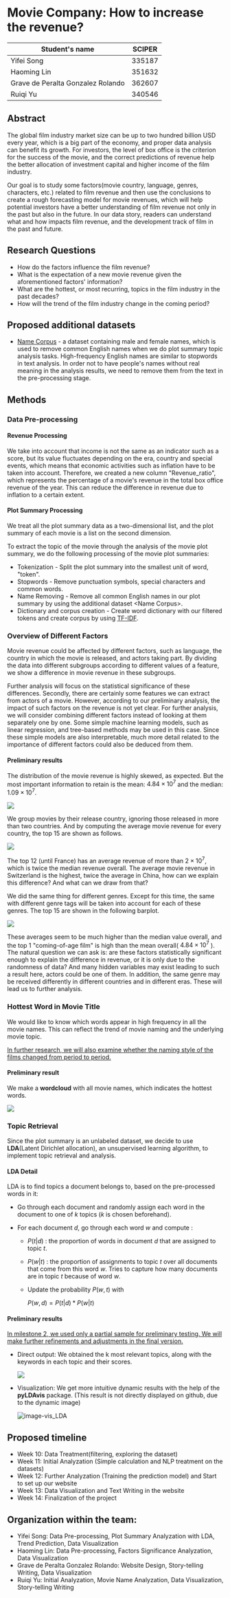 # Movie Company: How to increase the revenue?

| Student's name | SCIPER |
| -------------- | ------ |
|Yifei Song |335187 |
|Haoming Lin |351632 |
|Grave de Peralta Gonzalez Rolando  |362607 |
|Ruiqi Yu |340546 |

## Abstract

The global film industry market size can be up to two hundred billion USD every year, which is a big part of the economy, and proper data analysis can benefit its growth.
For investors, the level of box office is the criterion for the success of the movie, and the correct predictions of revenue help the better allocation of investment capital and higher income of the film industry.

Our goal is to study some factors(movie country, language, genres, characters, etc.) related to film revenue and then use the conclusions to create a rough forecasting model for movie revenues, which will help potential investors have a better understanding of film revenue not only in the past but also in the future.
In our data story, readers can understand what and how impacts film revenue, and the development track of film in the past and future.

## Research Questions

- How do the factors influence the film revenue?
- What is the expectation of a new movie revenue given the aforementioned factors' information?
- What are the hottest, or most recurring, topics in the film industry in the past decades?
- How will the trend of the film industry change in the coming period?

## Proposed additional datasets

- [Name Corpus](https://www.kaggle.com/datasets/nltkdata/names?resource=download) - a dataset containing male and female names, which is used to remove common English names when we do plot summary topic analysis tasks. High-frequency English names are similar to stopwords in text analysis. In order not to have people's names without real meaning in the analysis results, we need to remove them from the text in the pre-processing stage.

## Methods

### Data Pre-processing

#### Revenue Processing

We take into account that income is not the same as an indicator such as a score, but its value fluctuates depending on the era, country and special events, which means that economic activities such as inflation have to be taken into account. Therefore, we created a new column "Revenue_ratio", which represents the percentage of a movie's revenue in the total box office revenue of the year. This can reduce the difference in revenue due to inflation to a certain extent.

#### Plot Summary Processing

We treat all the plot summary data as a two-dimensional list, and the plot summary of each movie is a list on the second dimension.

To extract the topic of the movie through the analysis of the movie plot summary, we do the following processing of the movie plot summaries:

- Tokenization - Split the plot summary into the smallest unit of word, "token".
- Stopwords - Remove punctuation symbols, special characters and common words.
- Name Removing - Remove all common English names in our plot summary by using the additional dataset \<Name Corpus\>.
- Dictionary and corpus creation - Create word dictionary with our filtered tokens and create corpus by using [TF-IDF](https://fr.wikipedia.org/wiki/TF-IDF#:~:text=Le%20TF%2DIDF%20(de%20l,dans%20la%20fouille%20de%20textes)).

### Overview of Different Factors
Movie revenue could be affected by different factors, such as language,  the country in which the movie is released, and actors taking part.
By dividing the data into different subgroups according to different values of a feature, we show a difference in movie revenue in these subgroups.

Further analysis will focus on the statistical significance of these differences.
Secondly, there are certainly some features we can extract from actors of a movie.
However, according to our preliminary analysis, the impact of such factors on the revenue is not yet clear.
For further analysis, we will consider combining different factors instead of looking at them separately one by one.
Some simple machine learning models, such as linear regression, and tree-based methods may be used in this case.
Since these simple models are also interpretable, much more detail related to the importance of different factors could also be deduced from them.

#### Preliminary results

The distribution of the movie revenue is highly skewed, as expected.
But the most important information to retain is
the mean: $4.84\times10^7$ and the median: $1.09\times10^7$.

<img src="./images/revenue_distr.png" />

We group movies by their release country, ignoring those released in more than two countries.
And by computing the average movie revenue for every country, the top 15 are shown as follows.

<img src="./images/revenue_country.png" />

The top 12 (until France) has an average revenue of more than $2\times10^7$, which is twice the median revenue overall.
The average movie revenue in Switzerland is the highest, twice the average in China, how can we explain this difference?
And what can we draw from that?

We did the same thing for different genres.
Except for this time, the same with different genre tags will be taken into account for each of these genres.
The top 15 are shown in the following barplot.

<img src="./images/revenue_genre.png" />

These averages seem to be much higher than the median value overall, and the top 1 "coming-of-age film" is high than the mean overall( $4.84\times10^7$ ).
The natural question we can ask is: are these factors statistically significant enough to explain the difference in revenue, or it is only due to the randomness of data?
And many hidden variables may exist leading to such a result here, actors could be one of them.
In addition, the same genre may be received differently in different countries and in different eras.
These will lead us to further analysis.

### Hottest Word in Movie Title

We would like to know which words appear in high frequency in all the movie names. This can reflect the trend of movie naming and the underlying movie topic.

<u>In further research, we will also examine whether the naming style of the films changed from period to period.</u>

#### Preliminary result

We make a **wordcloud** with all movie names, which indicates the hottest words.

<img src="./images/movie_title1.png" />

### Topic Retrieval

Since the plot summary is an unlabeled dataset, we decide to use **LDA**(Latent Dirichlet allocation), an unsupervised learning algorithm, to implement topic retrieval and analysis.

#### LDA Detail

LDA is to find topics a document belongs to, based on the pre-processed words in it:

- Go through each document and randomly assign each word in the document to one of $k$ topics ($k$ is chosen beforehand).

- For each document $d$, go through each word $w$ and compute :

  - $P(t|d)$ : the proportion of words in document $d$ that are assigned to topic $t$.

  - $P(w|t$) : the proportion of assignments to topic *t* over all documents that come from this word *w*. Tries to capture how many documents are in topic $t$ because of word $w$.

  - Update the probability $P(w, t)$ with 

    $P(w,d) = P(t|d) *P(w|t)$

#### Preliminary results

<u>In milestone 2, we used only a partial sample for preliminary testing. We will make further refinements and adjustments in the final version.</u>

- Direct output: We obtained the k most relevant topics, along with the keywords in each topic and their scores.

  <img src="./images/m2_LDAres.png"  />

- Visualization: We get more intuitive dynamic results with the help of the **pyLDAvis** package. (This result is not directly displayed on github, due to the dynamic image)

  ![image-vis_LDA](./images/m2_pyLDAvis.png)

## Proposed timeline

- Week 10: Data Treatment(filtering, exploring the dataset)
- Week 11: Initial Analyzation (Simple calculation and NLP treatment on the datasets)
- Week 12: Further Analyzation (Training the prediction model) and Start to set up our website
- Week 13: Data Visualization and Text Writing in the website
- Week 14: Finalization of the project

## Organization within the team:

- Yifei Song: Data Pre-processing, Plot Summary Analyzation with LDA, Trend Prediction, Data Visualization
- Haoming Lin: Data Pre-processing, Factors Significance Analyzation, Data Visualization
- Grave de Peralta Gonzalez Rolando: Website Design, Story-telling Writing, Data Visualization
- Ruiqi Yu: Initial Analyzation, Movie Name Analyzation, Data Visualization, Story-telling Writing
